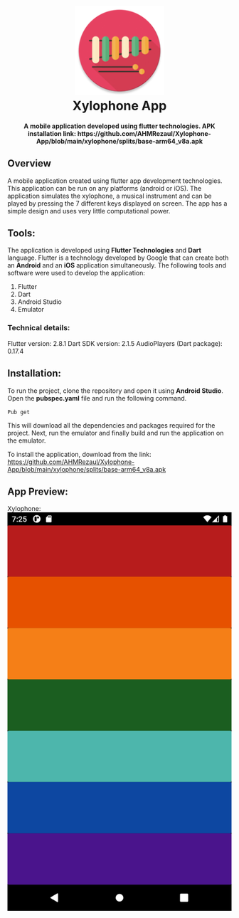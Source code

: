 <h1 align="center">
<img src="https://github.com/AHMRezaul/Xylophone-App/blob/main/android/app/src/main/res/mipmap-xxxhdpi/ic_launcher_round.png"  width="200" height="200" />
<br> Xylophone App </br>
</h1>

<h4 align="center">
A mobile application developed using flutter technologies.
APK installation link: https://github.com/AHMRezaul/Xylophone-App/blob/main/xylophone/splits/base-arm64_v8a.apk
</h4>

## Overview
A mobile application created using flutter app development technologies. This application can be run on any platforms (android or iOS).
The application simulates the xylophone, a musical instrument and can be played by pressing the 7 different keys displayed on screen.
The app has a simple design and uses very little computational power.

## Tools:
The application is developed using **Flutter Technologies** and **Dart** language. Flutter is a technology developed by Google that can create both an **Android** and an **iOS** application simultaneously.
The following tools and software were used to develop the application:
1. Flutter
2. Dart
3. Android Studio
4. Emulator

### Technical details:
Flutter version: 2.8.1
Dart SDK version: 2.1.5
AudioPlayers (Dart package): 0.17.4

## Installation:
To run the project, clone the repository and open it using **Android Studio**.
Open the **pubspec.yaml** file and run the following command.
```
Pub get
```
This will download all the dependencies and packages required for the project. 
Next, run the emulator and finally build and run the application on the emulator.

To install the application, download from the link: https://github.com/AHMRezaul/Xylophone-App/blob/main/xylophone/splits/base-arm64_v8a.apk

## App Preview:
Xylophone:
![screenshot](https://github.com/AHMRezaul/Xylophone-App/blob/main/Screenshot.png)

